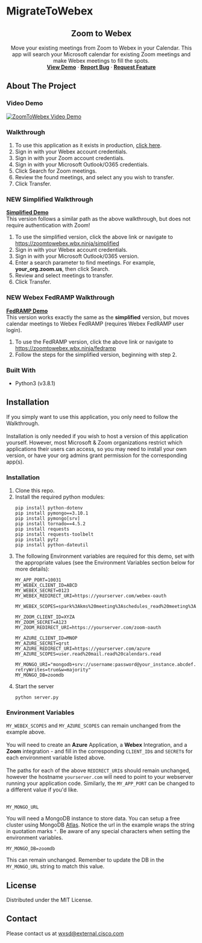 # MigrateToWebex<p align="center">
  <h2 align="center"> Zoom to Webex</h2>

  <p align="center">
Move your existing meetings from Zoom to Webex in your Calendar.  This app will search your Microsoft calendar for existing Zoom meetings and make Webex meetings to fill the spots.
    <br />
    <a href="https://zoomtowebex.wbx.ninja/"><strong>View Demo</strong></a>
    ·
    <a href="https://github.com/WXSD-Sales/ZoomToWebex/issues"><strong>Report Bug</strong></a>
    ·
    <a href="https://github.com/WXSD-Sales/ZoomToWebex/issues"><strong>Request Feature</strong></a>
  </p>
</p>

## About The Project

### Video Demo

[![ZoomToWebex Video Demo](https://img.youtube.com/vi/iws4osHV42Y/0.jpg)](https://youtu.be/iws4osHV42Y, "ZoomToWebex Video Demo")

### Walkthrough

1. To use this application as it exists in production, [click here](https://zoomtowebex.wbx.ninja).
2. Sign in with your Webex account credentials.
3. Sign in with your Zoom account credentials.
4. Sign in with your Microsoft Outlook/O365 credentials.
5. Click Search for Zoom meetings.
6. Review the found meetings, and select any you wish to transfer.
7. Click Transfer.

### NEW Simplified Walkthrough
<a href="https://zoomtowebex.wbx.ninja/simplified"><strong>Simplified Demo</strong></a>  
This version follows a similar path as the above walkthrough, but does not require authentication with Zoom!  

1. To use the simplified version, click the above link or navigate to https://zoomtowebex.wbx.ninja/simplified
2. Sign in with your Webex account credentials.
3. Sign in with your Microsoft Outlook/0365 version.
4. Enter a search parameter to find meetings. For example, **your_org.zoom.us**, then click Search.
5. Review and select meetings to transfer.
6. Click Transfer.

### NEW Webex FedRAMP Walkthrough
<a href="https://zoomtowebex.wbx.ninja/fedramp"><strong>FedRAMP Demo</strong></a>  
This version works exactly the same as the **simplified** version, but moves calendar meetings to Webex FedRAMP (requires Webex FedRAMP user login).

1. To use the FedRAMP version, click the above link or navigate to https://zoomtowebex.wbx.ninja/fedramp
2. Follow the steps for the simplified version, beginning with step 2.

### Built With

- Python3 (v3.8.1)  

<!-- GETTING STARTED -->

## Installation

If you simply want to use this application, you only need to follow the Walkthrough.<br/>
<br/>
Installation is only needed if you wish to host a version of this application yourself. However, most Microsoft & Zoom organizations restrict which applications  their users can access, so you may need to install your own version, or have your org admins grant permission for the corresponding app(s).<br/>

### Installation

1. Clone this repo.
2. Install the required python modules:
   ```
   pip install python-dotenv
   pip install pymongo==3.10.1
   pip install pymongo[srv]
   pip install tornado==4.5.2
   pip install requests
   pip install requests-toolbelt
   pip install pytz
   pip install python-dateutil
   ```
3. The following Environment variables are required for this demo, set with the appropriate values (see the Environment Variables section below for more details):
      ```
      MY_APP_PORT=10031
      MY_WEBEX_CLIENT_ID=ABCD
      MY_WEBEX_SECRET=0123
      MY_WEBEX_REDIRECT_URI=https://yourserver.com/webex-oauth
        MY_WEBEX_SCOPES=spark%3Akms%20meeting%3Aschedules_read%20meeting%3Aparticipants_read%20spark%3Apeople_read%20meeting%3Apreferences_write%20meeting%3Apreferences_read%20meeting%3Aparticipants_write%20meeting%3Aschedules_write

      MY_ZOOM_CLIENT_ID=XYZA
      MY_ZOOM_SECRET=A123
      MY_ZOOM_REDIRECT_URI=https://yourserver.com/zoom-oauth

      MY_AZURE_CLIENT_ID=MNOP
      MY_AZURE_SECRET=qrst
      MY_AZURE_REDIRECT_URI=https://yourserver.com/azure
      MY_AZURE_SCOPES=user.read%20mail.read%20calendars.read

      MY_MONGO_URI="mongodb+srv://username:password@your_instance.abcdef.mongodb.net/zoomdb?retryWrites=true&w=majority"
      MY_MONGO_DB=zoomdb
      ```
4. Start the server
   ```
   python server.py
   ```
   
<!-- ENV VARS -->

### Environment Variables

```MY_WEBEX_SCOPES``` and ```MY_AZURE_SCOPES``` can remain unchanged from the example above.
<br/><br/>
You will need to create an **Azure** Application, a **Webex** Integration, and a **Zoom** integration - and fill in the corresponding ```CLIENT_ID```s and ```SECRET```s for each environment variable listed above.
<br/><br/>
The paths for each of the above ```REDIRECT_URI```s should remain unchanged, however the hostname ```yourserver.com``` will need to point to your webserver running your application code.  Similarly, the ```MY_APP_PORT``` can be changed to a different value if you'd like.
<br/><br/>

```
MY_MONGO_URL
```
You will need a MongoDB instance to store data.  You can setup a free cluster using MongoDB [Atlas](https://cloud.mongodb.com).
Notice the url in the example wraps the string in quotation marks ```"```.  Be aware of any special characters when setting the environment variables.
<br/>

```
MY_MONGO_DB=zoomdb
```
This can remain unchanged.  Remember to update the DB in the ```MY_MONGO_URL``` string to match this value.


<!-- LICENSE -->

## License

Distributed under the MIT License. 

<!-- CONTACT -->

## Contact
Please contact us at wxsd@external.cisco.com

